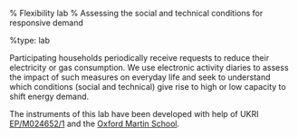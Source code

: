 % Flexibility lab
% Assessing the social and technical conditions for responsive demand

%type: lab

Participating households periodically receive requests to reduce their electricity or gas consumption. We use electronic activity diaries to assess the impact of such measures on everyday life and seek to understand which conditions (social and technical) give rise to high or low capacity to shift energy demand.

The instruments of this lab have been developed with help of UKRI [EP/M024652/1](https://gow.epsrc.ukri.org/NGBOViewGrant.aspx?GrantRef=EP/M024652/1) and the [Oxford Martin School](https://www.oxfordmartin.ox.ac.uk/).
